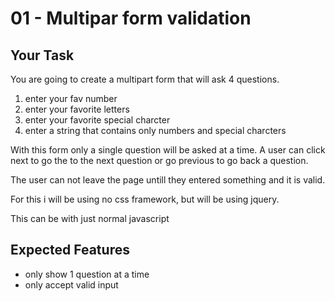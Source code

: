 # 01 - Multipar form validation

## Your Task

You are going to create a multipart form that will ask 4 questions.

1. enter your fav number
2. enter your favorite letters
3. enter your favorite special charcter
4. enter a string that contains only numbers and special charcters

With this form only a single question will be asked at a time. A user can click next to go the to the next question or go previous to go back a question.

The user can not leave the page untill they entered something and it is valid.

For this i will be using no css framework, but will be using jquery.

This can be with just normal javascript

## Expected Features

- only show 1 question at a time
- only accept valid input
